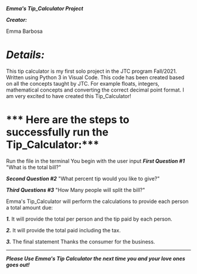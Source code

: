 ***Emma's Tip_Calculator Project***

***Creator:***

Emma Barbosa
#
# ***Details:***

This tip calculator is my first solo project in the JTC program Fall/2021.
Written using Python 3 in Visual Code.
This code has been created based on all the concepts taught by JTC.
For example floats, integers, mathematical concepts and converting the correct decimal point format.
I am very excited to have created this Tip_Calculator!

# *** Here are the steps to successfully run the Tip_Calculator:***
Run the file in the terminal
You begin with the user input
___First Question #1___ "What is the total bill?"

___Second Question #2___ "What percent tip would you like to give?"

___Third Questions #3___ "How Many people will split the bill?"

Emma's Tip_Calculator will perform the calculations to provide each person a total amount due:

***1.*** It will provide the total per person and the tip paid by each person.

***2.***  It will provide the total paid including the tax.

***3.*** The final statement Thanks the consumer for the business.

__________________________________________

***Please Use Emma's Tip Calculator the next time you and your love ones goes out!***



